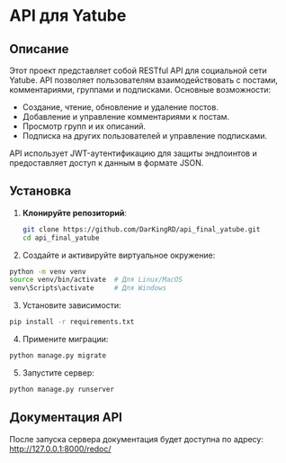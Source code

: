 # API для Yatube

## Описание
Этот проект представляет собой RESTful API для социальной сети Yatube. API позволяет пользователям взаимодействовать с постами, комментариями, группами и подписками. Основные возможности:
- Создание, чтение, обновление и удаление постов.
- Добавление и управление комментариями к постам.
- Просмотр групп и их описаний.
- Подписка на других пользователей и управление подписками.

API использует JWT-аутентификацию для защиты эндпоинтов и предоставляет доступ к данным в формате JSON.

## Установка

1. **Клонируйте репозиторий**:
   ```bash
   git clone https://github.com/DarKingRD/api_final_yatube.git
   cd api_final_yatube
   ```
2. Создайте и активируйте виртуальное окружение:
  ```bash
  python -m venv venv
  source venv/bin/activate  # Для Linux/MacOS
  venv\Scripts\activate     # Для Windows
  ```
3. Установите зависимости:
  ```bash
  pip install -r requirements.txt
  ```
4. Примените миграции:
  ```bash
  python manage.py migrate
  ```
5. Запустите сервер:
  ```bash
  python manage.py runserver
  ```
## Документация API
После запуска сервера документация будет доступна по адресу:
http://127.0.0.1:8000/redoc/
